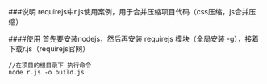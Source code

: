 ###说明
requirejs中r.js使用案例，用于合并压缩项目代码（css压缩，js合并压缩）

####使用
首先要安装nodejs，然后再安装 requirejs 模块（全局安装 -g），接着下载r.js（requirejs官网）
```
//在项目的根目录下 执行命令
node r.js -o build.js
```